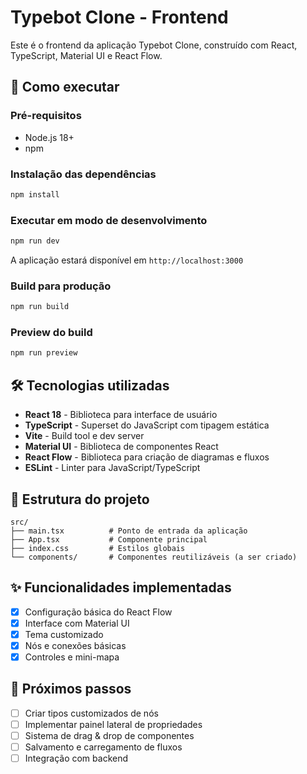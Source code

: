 # Typebot Clone - Frontend

Este é o frontend da aplicação Typebot Clone, construído com React, TypeScript, Material UI e React Flow.

## 🚀 Como executar

### Pré-requisitos
- Node.js 18+ 
- npm

### Instalação das dependências
```bash
npm install
```

### Executar em modo de desenvolvimento
```bash
npm run dev
```

A aplicação estará disponível em `http://localhost:3000`

### Build para produção
```bash
npm run build
```

### Preview do build
```bash
npm run preview
```

## 🛠️ Tecnologias utilizadas

- **React 18** - Biblioteca para interface de usuário
- **TypeScript** - Superset do JavaScript com tipagem estática
- **Vite** - Build tool e dev server
- **Material UI** - Biblioteca de componentes React
- **React Flow** - Biblioteca para criação de diagramas e fluxos
- **ESLint** - Linter para JavaScript/TypeScript

## 📁 Estrutura do projeto

```
src/
├── main.tsx          # Ponto de entrada da aplicação
├── App.tsx           # Componente principal
├── index.css         # Estilos globais
└── components/       # Componentes reutilizáveis (a ser criado)
```

## ✨ Funcionalidades implementadas

- [x] Configuração básica do React Flow
- [x] Interface com Material UI
- [x] Tema customizado
- [x] Nós e conexões básicas
- [x] Controles e mini-mapa

## 🔧 Próximos passos

- [ ] Criar tipos customizados de nós
- [ ] Implementar painel lateral de propriedades
- [ ] Sistema de drag & drop de componentes
- [ ] Salvamento e carregamento de fluxos
- [ ] Integração com backend 